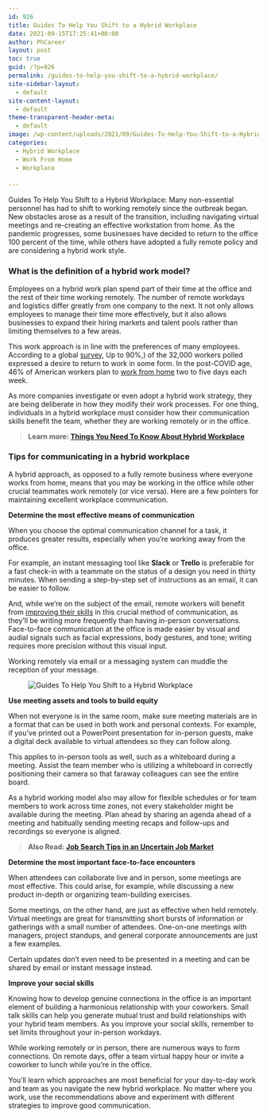 ```yaml
---
id: 926
title: Guides To Help You Shift to a Hybrid Workplace
date: 2021-09-15T17:25:41+00:00
author: PhCareer
layout: post
toc: true
guid: /?p=926
permalink: /guides-to-help-you-shift-to-a-hybrid-workplace/
site-sidebar-layout:
  - default
site-content-layout:
  - default
theme-transparent-header-meta:
  - default
image: /wp-content/uploads/2021/09/Guides-To-Help-You-Shift-to-a-Hybrid-Workplace-1.jpg
categories:
  - Hybrid Workplace
  - Work From Home
  - Workplace

---
```

Guides To Help You Shift to a Hybrid Workplace: Many non-essential personnel has had to shift to working remotely since the outbreak began. New obstacles arose as a result of the transition, including navigating virtual meetings and re-creating an effective workstation from home. As the pandemic progresses, some businesses have decided to return to the office 100 percent of the time, while others have adopted a fully remote policy and are considering a hybrid work style.

### **What is the definition of a hybrid work model?**

Employees on a hybrid work plan spend part of their time at the office and the rest of their time working remotely. The number of remote workdays and logistics differ greatly from one company to the next. It not only allows employees to manage their time more effectively, but it also allows businesses to expand their hiring markets and talent pools rather than limiting themselves to a few areas.

This work approach is in line with the preferences of many employees. According to a global [survey](https://www.steelcase.com/research/articles/topics/work-better/first-wave-workplace-change/), Up to 90%,) of the 32,000 workers polled expressed a desire to return to work in some form. In the post-COVID age, 46% of American workers plan to [work from home](/category/work-from-home/) two to five days each week.

As more companies investigate or even adopt a hybrid work strategy, they are being deliberate in how they modify their work processes. For one thing, individuals in a hybrid workplace must consider how their communication skills benefit the team, whether they are working remotely or in the office.



<blockquote class="wp-block-quote">
  <p>
    <strong>Learn more: <a href="/things-you-need-to-know-about-hybrid-workplace/">Things You Need To Know About Hybrid Workplace</a></strong>
  </p>
</blockquote>


### **Tips for communicating in a hybrid workplace**

A hybrid approach, as opposed to a fully remote business where everyone works from home, means that you may be working in the office while other crucial teammates work remotely (or vice versa). Here are a few pointers for maintaining excellent workplace communication.



**Determine the most effective means of communication**

When you choose the optimal communication channel for a task, it produces greater results, especially when you&#8217;re working away from the office.

For example, an instant messaging tool like **Slack** or **Trello** is preferable for a fast check-in with a teammate on the status of a design you need in thirty minutes. When sending a step-by-step set of instructions as an email, it can be easier to follow.

And, while we&#8217;re on the subject of the email, remote workers will benefit from [improving their skills](/tips-on-how-to-improve-your-soft-skills-at-work/) in this crucial method of communication, as they&#8217;ll be writing more frequently than having in-person conversations. Face-to-face communication at the office is made easier by visual and audial signals such as facial expressions, body gestures, and tone; writing requires more precision without this visual input.

Working remotely via email or a messaging system can muddle the reception of your message.

<div class="wp-block-image">
  <figure class="aligncenter size-large"><img loading="lazy" width="640" height="480" src="/wp-content/uploads/2021/09/Guides-To-Help-You-Shift-to-a-Hybrid-Workplace.jpg" alt="Guides To Help You Shift to a Hybrid Workplace" class="wp-image-927" srcset="/wp-content/uploads/2021/09/Guides-To-Help-You-Shift-to-a-Hybrid-Workplace.jpg 640w, /wp-content/uploads/2021/09/Guides-To-Help-You-Shift-to-a-Hybrid-Workplace-300x225.jpg 300w" sizes="(max-width: 640px) 100vw, 640px" /></figure>
</div>

**Use meeting assets and tools to build equity**

When not everyone is in the same room, make sure meeting materials are in a format that can be used in both work and personal contexts. For example, if you&#8217;ve printed out a PowerPoint presentation for in-person guests, make a digital deck available to virtual attendees so they can follow along.

This applies to in-person tools as well, such as a whiteboard during a meeting. Assist the team member who is utilizing a whiteboard in correctly positioning their camera so that faraway colleagues can see the entire board.

As a hybrid working model also may allow for flexible schedules or for team members to work across time zones, not every stakeholder might be available during the meeting. Plan ahead by sharing an agenda ahead of a meeting and habitually sending meeting recaps and follow-ups and recordings so everyone is aligned.



<blockquote class="wp-block-quote">
  <p>
    <strong>Also Read: <a href="/job-search-tips-in-an-uncertain-job-market/">Job Search Tips in an Uncertain Job Market</a></strong>
  </p>
</blockquote>


**Determine the most important face-to-face encounters**

When attendees can collaborate live and in person, some meetings are most effective. This could arise, for example, while discussing a new product in-depth or organizing team-building exercises.

Some meetings, on the other hand, are just as effective when held remotely. Virtual meetings are great for transmitting short bursts of information or gatherings with a small number of attendees. One-on-one meetings with managers, project standups, and general corporate announcements are just a few examples.

Certain updates don&#8217;t even need to be presented in a meeting and can be shared by email or instant message instead.

**Improve your social skills**

Knowing how to develop genuine connections in the office is an important element of building a harmonious relationship with your coworkers. Small talk skills can help you generate mutual trust and build relationships with your hybrid team members. As you improve your social skills, remember to set limits throughout your in-person workdays.

While working remotely or in person, there are numerous ways to form connections. On remote days, offer a team virtual happy hour or invite a coworker to lunch while you&#8217;re in the office.

You&#8217;ll learn which approaches are most beneficial for your day-to-day work and team as you navigate the new hybrid workplace. No matter where you work, use the recommendations above and experiment with different strategies to improve good communication.


